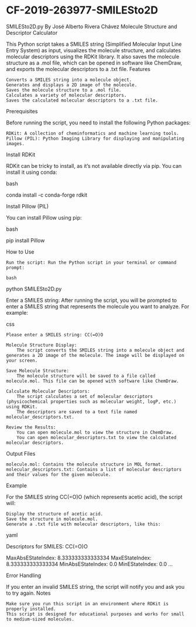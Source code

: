 # CF-2019-263977-SMILESto2D
SMILESto2D.py
By José Alberto Rivera Chávez
Molecule Structure and Descriptor Calculator

This Python script takes a SMILES string (Simplified Molecular Input Line Entry System) as input, visualizes the molecule structure, and calculates molecular descriptors using the RDKit library. It also saves the molecule structure as a .mol file, which can be opened in software like ChemDraw, and exports the molecular descriptors to a .txt file.
Features

    Converts a SMILES string into a molecule object.
    Generates and displays a 2D image of the molecule.
    Saves the molecule structure to a .mol file.
    Calculates a variety of molecular descriptors.
    Saves the calculated molecular descriptors to a .txt file.

Prerequisites

Before running the script, you need to install the following Python packages:

    RDKit: A collection of cheminformatics and machine learning tools.
    Pillow (PIL): Python Imaging Library for displaying and manipulating images.

Install RDKit

RDKit can be tricky to install, as it’s not available directly via pip. You can install it using conda:

bash

conda install -c conda-forge rdkit

Install Pillow (PIL)

You can install Pillow using pip:

bash

pip install Pillow

How to Use

    Run the script: Run the Python script in your terminal or command prompt:

    bash

python SMILESto2D.py

Enter a SMILES string: After running the script, you will be prompted to enter a SMILES string that represents the molecule you want to analyze. For example:

css

    Please enter a SMILES string: CC(=O)O

    Molecule Structure Display:
        The script converts the SMILES string into a molecule object and generates a 2D image of the molecule. The image will be displayed on your screen.

    Save Molecule Structure:
        The molecule structure will be saved to a file called molecule.mol. This file can be opened with software like ChemDraw.

    Calculate Molecular Descriptors:
        The script calculates a set of molecular descriptors (physicochemical properties such as molecular weight, logP, etc.) using RDKit.
        The descriptors are saved to a text file named molecular_descriptors.txt.

    Review the Results:
        You can open molecule.mol to view the structure in ChemDraw.
        You can open molecular_descriptors.txt to view the calculated molecular descriptors.

Output Files

    molecule.mol: Contains the molecule structure in MOL format.
    molecular_descriptors.txt: Contains a list of molecular descriptors and their values for the given molecule.

Example

For the SMILES string CC(=O)O (which represents acetic acid), the script will:

    Display the structure of acetic acid.
    Save the structure in molecule.mol.
    Generate a .txt file with molecular descriptors, like this:

yaml

Descriptors for SMILES: CC(=O)O

MaxAbsEStateIndex: 8.333333333333334
MaxEStateIndex: 8.333333333333334
MinAbsEStateIndex: 0.0
MinEStateIndex: 0.0
...

Error Handling

If you enter an invalid SMILES string, the script will notify you and ask you to try again.
Notes

    Make sure you run this script in an environment where RDKit is properly installed.
    This script is designed for educational purposes and works for small to medium-sized molecules.
    
